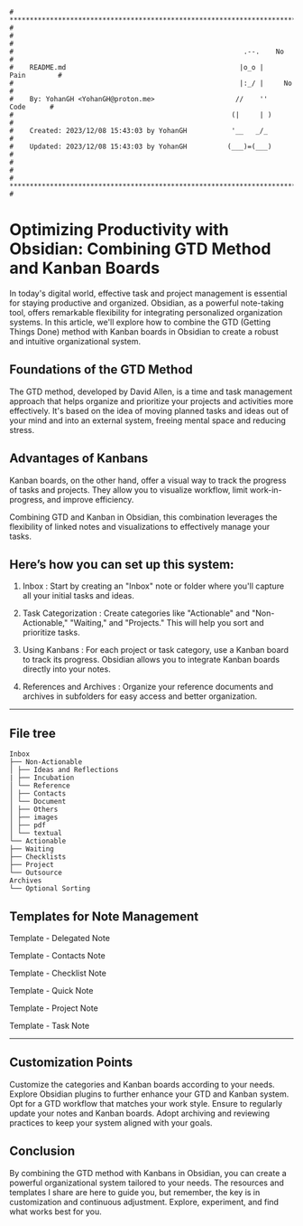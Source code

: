 ```
# **************************************************************************** #
#                                                                              #
#                                                         .--.    No           #
#    README.md                                           |o_o |    Pain        #
#                                                        |:_/ |     No         #
#    By: YohanGH <YohanGH@proton.me>                    //    ''     Code      #
#                                                      (|     | )              #
#    Created: 2023/12/08 15:43:03 by YohanGH           '__   _/_               #
#    Updated: 2023/12/08 15:43:03 by YohanGH          (___)=(___)              #
#                                                                              #
# **************************************************************************** #
```

# Optimizing Productivity with Obsidian: Combining GTD Method and Kanban Boards

In today's digital world, effective task and project management is essential for staying productive and organized. Obsidian, as a powerful note-taking tool, offers remarkable flexibility for integrating personalized organization systems. In this article, we'll explore how to combine the GTD (Getting Things Done) method with Kanban boards in Obsidian to create a robust and intuitive organizational system.

## Foundations of the GTD Method

The GTD method, developed by David Allen, is a time and task management approach that helps organize and prioritize your projects and activities more effectively. It's based on the idea of moving planned tasks and ideas out of your mind and into an external system, freeing mental space and reducing stress.

## Advantages of Kanbans

Kanban boards, on the other hand, offer a visual way to track the progress of tasks and projects. They allow you to visualize workflow, limit work-in-progress, and improve efficiency.

Combining GTD and Kanban in Obsidian, this combination leverages the flexibility of linked notes and visualizations to effectively manage your tasks. 

## Here’s how you can set up this system:

1) Inbox : Start by creating an "Inbox" note or folder where you'll capture all your initial tasks and ideas.

2) Task Categorization : Create categories like "Actionable" and "Non-Actionable," "Waiting," and "Projects." This will help you sort and prioritize tasks.

3) Using Kanbans : For each project or task category, use a Kanban board to track its progress. Obsidian allows you to integrate Kanban boards directly into your notes.

4) References and Archives : Organize your reference documents and archives in subfolders for easy access and better organization.

---

## File tree

```
Inbox
├── Non-Actionable
│ ├── Ideas and Reflections
| ├── Incubation
│ └── Reference
│ ├── Contacts
│ └── Document
│ ├── Others
│ ├── images
│ ├── pdf
│ └── textual
└── Actionable
├── Waiting
├── Checklists
├── Project
└── Outsource
Archives
└── Optional Sorting
```

## Templates for Note Management

Template - Delegated Note

Template - Contacts Note

Template - Checklist Note

Template - Quick Note

Template - Project Note

Template - Task Note

---

## Customization Points

Customize the categories and Kanban boards according to your needs.
Explore Obsidian plugins to further enhance your GTD and Kanban system.
Opt for a GTD workflow that matches your work style.
Ensure to regularly update your notes and Kanban boards.
Adopt archiving and reviewing practices to keep your system aligned with your goals.

## Conclusion

By combining the GTD method with Kanbans in Obsidian, you can create a powerful organizational system tailored to your needs. The resources and templates I share are here to guide you, but remember, the key is in customization and continuous adjustment. Explore, experiment, and find what works best for you.

